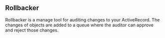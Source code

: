 ## Rollbacker ##

Rollbacker is a manage tool for auditing changes to your ActiveRecord.
The changes of objects are added to a queue where the auditor can approve and reject those changes.
